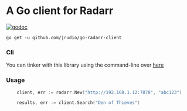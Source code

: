 A Go client for Radarr
===

[![godoc](http://img.shields.io/badge/godoc-reference-blue.svg?style=flat)](https://godoc.org/github.com/jrudio/go-radarr-client)

`go get -u github.com/jrudio/go-radarr-client`



### Cli

You can tinker with this library using the command-line over [here](./cmd)

### Usage

```Go
    client, err := radarr.New("http://192.168.1.12:7878", "abc123")

    results, err := client.Search("Den of Thieves")
```